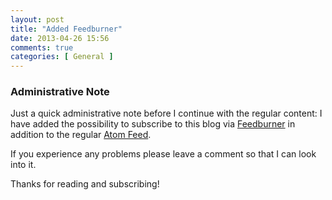 ```yaml
---
layout: post
title: "Added Feedburner"
date: 2013-04-26 15:56
comments: true
categories: [ General ]
---
```


### Administrative Note ###

Just a quick administrative note before I continue with the regular content: I
have added the possibility to subscribe to this blog via
[Feedburner](http://feeds.feedburner.com/RunBikeCode) in addition to the
regular [Atom Feed](/atom.xml).

If you experience any problems please leave a comment so that I can look into
it.

Thanks for reading and subscribing!
